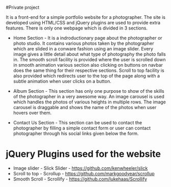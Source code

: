 #Private project

It is a front-end for a simple portfolio website for a photographer. The site is developed using HTML/CSS and jQuery plugins are used to provide extra features. There is only one webpage which is divided in 3 sections.

* Home Section - 
It is a indroductionary page about the photographer or photo studio. It contains various photos taken by the photographer which are slided in a conware fashion using an image slider. Every image gives a little detail about what type of photography the photo falls in. 
The smooth scroll facility is provided where the user is scrolled down in smooth animation various section also clicking on buttons on navbar does the same thing for their respective sections.
Scroll to top facility is also provided which redirects user to the top of the page along with a subtle animation when user clicks on a button. 

* Album Section - 
This section has only one purpose to show of the skills of the photographer in a very awesome way. An image carousel is used which handles the photos of various heights in multiple rows. The image carousel is draggable and shows the name of the photos when user hovers over them.

* Contact Us Section - 
This section can be used to contact the photographer by filling a simple contact form or user can contact photographer through his social links given below the form.

# jQuery Plugins used for the website

* Image slider - Slick Slider - https://github.com/kenwheeler/slick
* Scroll to top - Scrollup - https://github.com/markgoodyear/scrollup
* Smooth Scroll  - Scrollify - https://github.com/lukehaas/Scrollify


